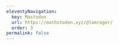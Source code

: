 ```yaml
---
eleventyNavigation:
  key: Mastodon
  url: https://mathstodon.xyz/@lamroger/
  order: 3
permalink: false
---
```

